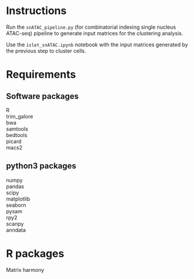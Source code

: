 # Instructions
Run the `snATAC_pipeline.py` (for combinatorial indexing single nucleus ATAC-seq)  pipeline to generate input matrices for the clustering analysis. 

Use the `islet_snATAC.ipynb` notebook with the input matrices generated by the previous step to cluster cells.

# Requirements
## Software packages  
R    
trim_galore  
bwa  
samtools  
bedtools  
picard  
macs2  

## python3 packages
numpy  
pandas  
scipy  
matplotlib  
seaborn  
pysam  
rpy2  
scanpy  
anndata  

# R packages
Matrix
harmony  
